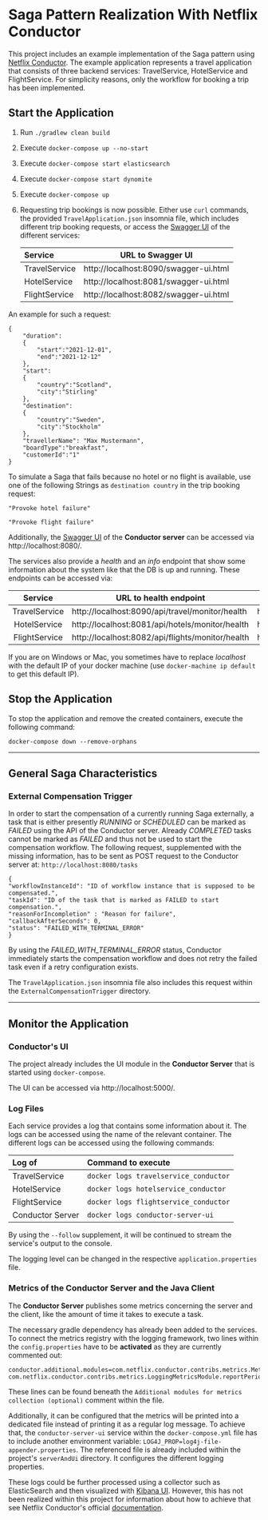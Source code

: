 # Saga Pattern Realization With Netflix Conductor
This project includes an example implementation of the Saga pattern using [Netflix Conductor](https://github.com/Netflix/conductor).
The example application represents a travel application that consists of three backend services: TravelService,
HotelService and FlightService. For simplicity reasons, only the workflow for booking a trip has been implemented.

## Start the Application

1. Run `./gradlew clean build`


2. Execute `docker-compose up --no-start`


3. Execute `docker-compose start elasticsearch`


4. Execute `docker-compose start dynomite`


5. Execute `docker-compose up`


6. Requesting trip bookings is now possible. Either use `curl` commands,
   the provided `TravelApplication.json` insomnia file, which includes different trip booking requests,
   or access the [Swagger UI](https://swagger.io/tools/swagger-ui/) of the different services:

   | __Service__ | __URL to Swagger UI__ |
   |:-------|:-------------------:|
   |TravelService| http://localhost:8090/swagger-ui.html
   |HotelService| http://localhost:8081/swagger-ui.html
   |FlightService| http://localhost:8082/swagger-ui.html

An example for such a request:
```
{
    "duration":
    {
        "start":"2021-12-01",
        "end":"2021-12-12"
    },
    "start":
    {
        "country":"Scotland",
        "city":"Stirling"
    },
    "destination":
    {
        "country":"Sweden",
        "city":"Stockholm"
    },
    "travellerName": "Max Mustermann",
    "boardType":"breakfast",
    "customerId":"1"
}
```

To simulate a Saga that fails because no hotel or no flight is available, use one of the following Strings
as `destination country` in the trip booking request:
```
"Provoke hotel failure"

"Provoke flight failure"
```

Additionally, the [Swagger UI](https://swagger.io/tools/swagger-ui/) of the __Conductor server__ can be accessed via
http://localhost:8080/.

The services also provide a *health* and an *info* endpoint that show some information about the system like
that the DB is up and running. These endpoints can be accessed via:

| __Service__ | __URL to health endpoint__ |  __URL to info endpoint__ |
|:-------:|------------------|-------------------|
|TravelService| http://localhost:8090/api/travel/monitor/health | http://localhost:8090/api/travel/monitor/info
|HotelService| http://localhost:8081/api/hotels/monitor/health | http://localhost:8081/api/hotels/monitor/info
|FlightService| http://localhost:8082/api/flights/monitor/health | http://localhost:8082/api/flights/monitor/info


If you are on Windows or Mac, you sometimes have to replace _localhost_ with the default IP of your docker machine (use `docker-machine ip default` to get this default IP).

## Stop the Application

To stop the application and remove the created containers, execute the following command:
```
docker-compose down --remove-orphans
```

----------------------------

## General Saga Characteristics

### External Compensation Trigger

In order to start the compensation of a currently running Saga externally, a task that is either presently *RUNNING*
or *SCHEDULED* can be marked as *FAILED* using the API of the Conductor server. Already *COMPLETED* tasks cannot be marked
as *FAILED* and thus not be used to start the compensation workflow. The following request, supplemented with the
missing information, has to be sent as POST request to the Conductor server at: `http://localhost:8080/tasks`

```
{
"workflowInstanceId": "ID of workflow instance that is supposed to be compensated.",
"taskId": "ID of the task that is marked as FAILED to start compensation.",
"reasonForIncompletion" : "Reason for failure",
"callbackAfterSeconds": 0,
"status": "FAILED_WITH_TERMINAL_ERROR"
}
```

By using the *FAILED_WITH_TERMINAL_ERROR* status, Conductor immediately starts the compensation workflow and does not
retry the failed task even if a retry configuration exists.


The `TravelApplication.json` insomnia file also includes this request within the `ExternalCompensationTrigger` directory. 

---------------------------

## Monitor the Application

### Conductor's UI
The project already includes the UI module in the __Conductor Server__ that is started using
`docker-compose`.

The UI can be accessed via http://localhost:5000/.

### Log Files
Each service provides a log that contains some information about it.
The logs can be accessed using the name of the relevant container.
The different logs can be accessed using the following commands:

| __Log of__ | __Command to execute__ |
|:-------|:-------------------|
|TravelService| `docker logs travelservice_conductor`|
|HotelService| `docker logs hotelservice_conductor`|
|FlightService|  `docker logs flightservice_conductor`|
|Conductor Server|  `docker logs conductor-server-ui`|

By using the `--follow` supplement, it will be continued to stream the service's output to the console.

The logging level can be changed in the respective `application.properties` file.

### Metrics of the Conductor Server and the Java Client
The __Conductor Server__ publishes some metrics concerning the server and the client, like the amount of time it takes to execute a task.

The necessary gradle dependency has already been added to the services.
To connect the metrics registry with the logging framework, two lines within the `config.properties`
have to be __activated__ as they are currently commented out:
```
conductor.additional.modules=com.netflix.conductor.contribs.metrics.MetricsRegistryModule,com.netflix.conductor.contribs.metrics.LoggingMetricsModule
com.netflix.conductor.contribs.metrics.LoggingMetricsModule.reportPeriodSeconds=15
```
These lines can be found
beneath the `Additional modules for metrics collection (optional)` comment within the file.  

Additionally, it can be configured that the metrics will be printed into a dedicated file instead
of printing it as a regular log message.
To achieve that, the `conductor-server-ui` service within the `docker-compose.yml` file has to
include another environment variable: `LOG4J_PROP=log4j-file-appender.properties`.
The referenced file is already included within the project's `serverAndUi` directory.
It configures the different logging properties.

These logs could be further processed using a collector such as ElasticSearch and then visualized
with [Kibana UI](https://www.elastic.co/de/kibana). However, this has not been realized within this project
for information about how to achieve that see Netflix Conductor's official [documentation](https://netflix.github.io/conductor/metrics/server/).
